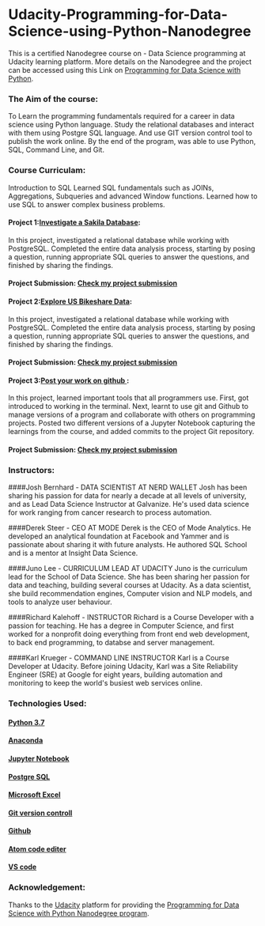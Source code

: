 # Udacity-Programming-for-Data-Science-using-Python-Nanodegree
This is a certified Nanodegree course on - Data Science programming at Udacity learning platform. More details on the Nanodegree and the project can be accessed using this Link on [Programming for Data Science with Python](https://www.udacity.com/course/programming-for-data-science-nanodegree--nd104).

### The Aim of the course:
To Learn the programming fundamentals required for a career in data science using Python language. Study the relational databases and interact with them using Postgre SQL language. And use GIT version control tool to publish the work online. By the end of the program, was able to use Python, SQL, Command Line, and Git.	

### Course Curriculam:
Introduction to SQL Learned SQL fundamentals such as JOINs, Aggregations, Subqueries and advanced Window functions. Learned how to use SQL to answer complex business problems.
#### Project 1:[Investigate a Sakila Database](https://github.com/abhijeet811/Programming_for_Data_Science_using_Python/tree/master/Project%20-1): 
In this project, investigated a relational database while working with PostgreSQL. Completed the entire data analysis process, starting by posing a question, running appropriate SQL queries to answer the questions, and finished by sharing the findings.
#### Project Submission: [Check my project submission](https://github.com/abhijeet811/Programming_for_Data_Science_using_Python/tree/master/Project%20-1)
#### Project 2:[Explore US Bikeshare Data](https://github.com/abhijeet811/Programming_for_Data_Science_using_Python/tree/master/Project%20-2):
In this project, investigated a relational database while working with PostgreSQL. Completed the entire data analysis process, starting by posing a question, running appropriate SQL queries to answer the questions, and finished by sharing the findings.
#### Project Submission: [Check my project submission](https://github.com/abhijeet811/Programming_for_Data_Science_using_Python/tree/master/Project%20-2)
#### Project 3:[Post your work on github ](https://github.com/abhijeet811/Programming_for_Data_Science_using_Python/tree/master/Project%20-3):
In this project, learned important tools that all programmers use. First, got introduced to working in the terminal. Next, learnt to use git and Github to manage versions of a program and collaborate with others on programming projects. Posted two different versions of a Jupyter Notebook capturing the learnings from the course, and added commits to the project Git repository.
#### Project Submission: [Check my project submission](https://github.com/abhijeet811/Programming_for_Data_Science_using_Python/tree/master/Project%20-3)
### Instructors:
####Josh Bernhard - DATA SCIENTIST AT NERD WALLET
Josh has been sharing his passion for data for nearly a decade at all levels of university, and as Lead Data Science Instructor at Galvanize. He's used data science for work ranging from cancer research to process automation.

####Derek Steer - CEO AT MODE
Derek is the CEO of Mode Analytics. He developed an analytical foundation at Facebook and Yammer and is passionate about sharing it with future analysts. He authored SQL School and is a mentor at Insight Data Science.

####Juno Lee - CURRICULUM LEAD AT UDACITY
Juno is the curriculum lead for the School of Data Science. She has been sharing her passion for data and teaching, building several courses at Udacity. As a data scientist, she build recommendation engines, Computer vision and NLP models, and tools to analyze user behaviour.

####Richard Kalehoff - INSTRUCTOR
Richard is a Course Developer with a passion for teaching. He has a degree in Computer Science, and first worked for a nonprofit doing everything from front end web development, to back end programming, to databse and server management.

####Karl Krueger - COMMAND LINE INSTRUCTOR
Karl is a Course Developer at Udacity. Before joining Udacity, Karl was a Site Reliability Engineer (SRE) at Google for eight years, building automation and monitoring to keep the world's busiest web services online.
### Technologies Used:
#### [Python 3.7](https://www.python.org/downloads/release/python-373/)
#### [Anaconda](https://www.anaconda.com/)
#### [Jupyter Notebook](https://jupyter.org/)
#### [Postgre SQL](https://www.postgresql.org/)
#### [Microsoft Excel](https://www.microsoft.com/en-in/microsoft-365/excel)
#### [Git version controll](https://git-scm.com/)
#### [Github](https://github.com/)
#### [Atom code editer](https://atom.io/)
#### [VS code](https://code.visualstudio.com/)

### Acknowledgement:
Thanks to the [Udacity](https://www.udacity.com/) platform for providing the [Programming for Data Science with Python Nanodegree program](https://www.udacity.com/course/programming-for-data-science-nanodegree--nd104).
